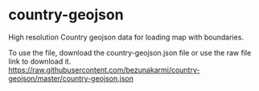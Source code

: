 # country-geojson
High resolution Country geojson data for loading map with boundaries.

To use the file, download the country-geojson.json file or use the raw file link to download it.
https://raw.githubusercontent.com/bezunakarmi/country-geojson/master/country-geojson.json
